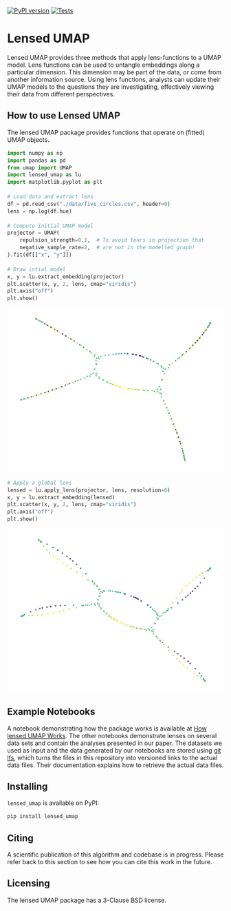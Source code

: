 [![PyPI version](https://badge.fury.io/py/lensed-umap.svg)](https://badge.fury.io/py/lensed-umap)
[![Tests](https://github.com/vda-lab/lensed_umap/actions/workflows/Tests.yml/badge.svg)](https://github.com/vda-lab/lensed_umap/actions/workflows/Tests.yml)

# Lensed UMAP

Lensed UMAP provides three methods that apply lens-functions to a UMAP model.
Lens functions can be used to untangle embeddings along a particular dimension.
This dimension may be part of the data, or come from another information source.
Using lens functions, analysts can update their UMAP models to the questions
they are investigating, effectively viewing their data from different
perspectives. 

## How to use Lensed UMAP

The lensed UMAP package provides functions that operate on (fitted) UMAP
objects.

```python
import numpy as np
import pandas as pd
from umap import UMAP
import lensed_umap as lu
import matplotlib.pyplot as plt

# Load data and extract lens
df = pd.read_csv("./data/five_circles.csv", header=0)
lens = np.log(df.hue)

# Compute initial UMAP model
projector = UMAP(
    repulsion_strength=0.1,  # To avoid tears in projection that
    negative_sample_rate=2,  # are not in the modelled graph!
).fit(df[["x", "y"]])

# Draw intial model
x, y = lu.extract_embedding(projector)
plt.scatter(x, y, 2, lens, cmap="viridis")
plt.axis("off")
plt.show()
```

![Initial UMAP model](docs/_static/initial_umap.png)

```python
# Apply a global lens
lensed = lu.apply_lens(projector, lens, resolution=6)
x, y = lu.extract_embedding(lensed)
plt.scatter(x, y, 2, lens, cmap="viridis")
plt.axis("off")
plt.show()
```

![Lensed model](docs/_static/lensed_umap.png)


## Example Notebooks

A notebook demonstrating how the package works is available at 
[How lensed UMAP Works](https://nbviewer.org/github/vda-lab/lensed_umap/blob/master/notebooks/01_How_lensed_UMAP_works.ipynb).
The other notebooks demonstrate lenses on several data sets and contain the
analyses presented in our paper. The datasets we used as input and the data
generated by our notebooks are stored using [git lfs](https://git-lfs.com/),
which turns the files in this repository into versioned links to the actual data
files. Their documentation explains how to retrieve the actual data files.

## Installing

`lensed_umap` is available on PyPI:

```bash
pip install lensed_umap
```

## Citing

A scientific publication of this algorithm and codebase is in progress. Please
refer back to this section to see how you can cite this work in the future. 

## Licensing

The lensed UMAP package has a 3-Clause BSD license.

